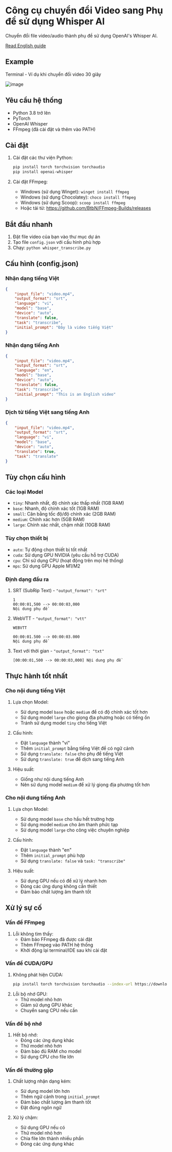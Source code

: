 # Công cụ chuyển đổi Video sang Phụ đề sử dụng Whisper AI

Chuyển đổi file video/audio thành phụ đề sử dụng OpenAI's Whisper AI.

[Read English guide](README.md)

## Example
Terminal - Ví dụ khi chuyển đổi video 30 giây

![image](https://github.com/user-attachments/assets/207f927e-9d91-4b51-be94-d116cd47c08b)


## Yêu cầu hệ thống
- Python 3.8 trở lên
- PyTorch
- OpenAI Whisper
- FFmpeg (đã cài đặt và thêm vào PATH)

## Cài đặt
1. Cài đặt các thư viện Python:
   ```bash
   pip install torch torchvision torchaudio
   pip install openai-whisper
   ```

2. Cài đặt FFmpeg:
   - Windows (sử dụng Winget): `winget install ffmpeg`
   - Windows (sử dụng Chocolatey): `choco install ffmpeg`
   - Windows (sử dụng Scoop): `scoop install ffmpeg`
   - Hoặc tải từ: https://github.com/BtbN/FFmpeg-Builds/releases

## Bắt đầu nhanh
1. Đặt file video của bạn vào thư mục dự án
2. Tạo file `config.json` với cấu hình phù hợp
3. Chạy: `python whisper_transcribe.py`

## Cấu hình (config.json)

### Nhận dạng tiếng Việt
```json
{
    "input_file": "video.mp4",
    "output_format": "srt",
    "language": "vi",
    "model": "base",
    "device": "auto",
    "translate": false,
    "task": "transcribe",
    "initial_prompt": "Đây là video tiếng Việt"
}
```

### Nhận dạng tiếng Anh
```json
{
    "input_file": "video.mp4",
    "output_format": "srt",
    "language": "en",
    "model": "base",
    "device": "auto",
    "translate": false,
    "task": "transcribe",
    "initial_prompt": "This is an English video"
}
```

### Dịch từ tiếng Việt sang tiếng Anh
```json
{
    "input_file": "video.mp4",
    "output_format": "srt",
    "language": "vi",
    "model": "base",
    "device": "auto",
    "translate": true,
    "task": "translate"
}
```

## Tùy chọn cấu hình

### Các loại Model
- `tiny`: Nhanh nhất, độ chính xác thấp nhất (1GB RAM)
- `base`: Nhanh, độ chính xác tốt (1GB RAM)
- `small`: Cân bằng tốc độ/độ chính xác (2GB RAM)
- `medium`: Chính xác hơn (5GB RAM)
- `large`: Chính xác nhất, chậm nhất (10GB RAM)

### Tùy chọn thiết bị
- `auto`: Tự động chọn thiết bị tốt nhất
- `cuda`: Sử dụng GPU NVIDIA (yêu cầu hỗ trợ CUDA)
- `cpu`: Chỉ sử dụng CPU (hoạt động trên mọi hệ thống)
- `mps`: Sử dụng GPU Apple M1/M2

### Định dạng đầu ra
1. SRT (SubRip Text) - `"output_format": "srt"`
   ```
   1
   00:00:01,500 --> 00:00:03,000
   Nội dung phụ đề
   ```

2. WebVTT - `"output_format": "vtt"`
   ```
   WEBVTT

   00:00:01.500 --> 00:00:03.000
   Nội dung phụ đề
   ```

3. Text với thời gian - `"output_format": "txt"`
   ```
   [00:00:01,500 --> 00:00:03,000] Nội dung phụ đề
   ```

## Thực hành tốt nhất

### Cho nội dung tiếng Việt
1. Lựa chọn Model:
   - Sử dụng model `base` hoặc `medium` để có độ chính xác tốt hơn
   - Sử dụng model `large` cho giọng địa phương hoặc có tiếng ồn
   - Tránh sử dụng model `tiny` cho tiếng Việt

2. Cấu hình:
   - Đặt `language` thành "vi"
   - Thêm `initial_prompt` bằng tiếng Việt để có ngữ cảnh
   - Sử dụng `translate: false` cho phụ đề tiếng Việt
   - Sử dụng `translate: true` để dịch sang tiếng Anh

3. Hiệu suất:
   - Giống như nội dung tiếng Anh
   - Nên sử dụng model `medium` để xử lý giọng địa phương tốt hơn

### Cho nội dung tiếng Anh
1. Lựa chọn Model:
   - Sử dụng model `base` cho hầu hết trường hợp
   - Sử dụng model `medium` cho âm thanh phức tạp
   - Sử dụng model `large` cho công việc chuyên nghiệp

2. Cấu hình:
   - Đặt `language` thành "en"
   - Thêm `initial_prompt` phù hợp
   - Sử dụng `translate: false` và `task: "transcribe"`

3. Hiệu suất:
   - Sử dụng GPU nếu có để xử lý nhanh hơn
   - Đóng các ứng dụng không cần thiết
   - Đảm bảo chất lượng âm thanh tốt

## Xử lý sự cố

### Vấn đề FFmpeg
1. Lỗi không tìm thấy:
   - Đảm bảo FFmpeg đã được cài đặt
   - Thêm FFmpeg vào PATH hệ thống
   - Khởi động lại terminal/IDE sau khi cài đặt

### Vấn đề CUDA/GPU
1. Không phát hiện CUDA:
   ```bash
   pip install torch torchvision torchaudio --index-url https://download.pytorch.org/whl/cu118
   ```
2. Lỗi bộ nhớ GPU:
   - Thử model nhỏ hơn
   - Giảm sử dụng GPU khác
   - Chuyển sang CPU nếu cần

### Vấn đề bộ nhớ
1. Hết bộ nhớ:
   - Đóng các ứng dụng khác
   - Thử model nhỏ hơn
   - Đảm bảo đủ RAM cho model
   - Sử dụng CPU cho file lớn

### Vấn đề thường gặp
1. Chất lượng nhận dạng kém:
   - Sử dụng model lớn hơn
   - Thêm ngữ cảnh trong `initial_prompt`
   - Đảm bảo chất lượng âm thanh tốt
   - Đặt đúng ngôn ngữ

2. Xử lý chậm:
   - Sử dụng GPU nếu có
   - Thử model nhỏ hơn
   - Chia file lớn thành nhiều phần
   - Đóng các ứng dụng khác 

